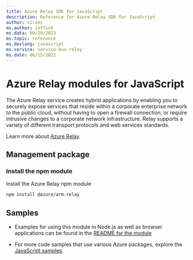 ```yaml
---
title: Azure Relay SDK for JavaScript
description: Reference for Azure Relay SDK for JavaScript
author: xirzec
ms.author: jeffish
ms.data: 09/29/2023
ms.topic: reference
ms.devlang: javascript
ms.service: service-bus-relay
ms.date: 06/15/2022
---
```

# Azure Relay modules for JavaScript

The Azure Relay service creates hybrid applications by enabling you to securely expose services that reside within a corporate enterprise network to the public cloud, without having to open a firewall connection, or require intrusive changes to a corporate network infrastructure. Relay supports a variety of different transport protocols and web services standards.

Learn more about [Azure Relay](https://docs.microsoft.com/azure/service-bus-relay/relay-what-is-it).

## Management package

### Install the npm module

Install the Azure Relay npm module

```bash
npm install @azure/arm-relay
```

## Samples

* Examples for using this module in Node.js as well as browser applications can be found in the [README for the module](https://www.npmjs.com/package/@azure/arm-relay)

* For more code samples that use various Azure packages, explore the [JavaScript samples](https://docs.microsoft.com/samples/browse/?languages=javascript).